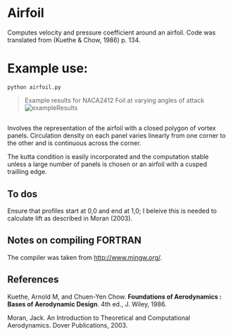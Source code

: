 
# Airfoil
Computes velocity and pressure coefficient around an airfoil.
Code was translated from (Kuethe & Chow, 1986) p. 134.

# Example use:
```python airfoil.py```
> Example results for NACA2412 Foil at varying angles of attack 
![exampleResults](./exampleImages/output.gif)

## 
Involves the representation of the airfoil with a closed polygon of vortex panels.
Circulation density on each panel varies linearly from one corner to the other and is continuous across the corner.

The kutta condition is easily incorporated and the computation stable unless a large number of panels is chosen or an airfoil with a cusped trailling edge.

## To dos
Ensure that profiles start at 0,0 and end at 1,0; I beleive this is needed to calculate lift as described in Moran (2003).


## Notes on compiling FORTRAN
The compiler was taken from http://www.mingw.org/. 

## References

Kuethe, Arnold M, and Chuen-Yen Chow. __Foundations of Aerodynamics : Bases of Aerodynamic Design__. 4th ed., J. Wiley, 1986.

Moran, Jack. An Introduction to Theoretical and Computational Aerodynamics. Dover Publications, 2003.
